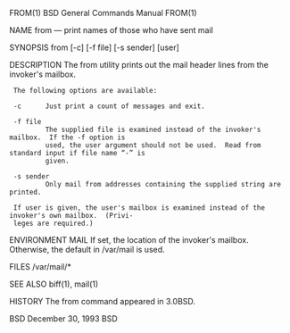 FROM(1)                               BSD General Commands Manual                              FROM(1)

NAME
     from — print names of those who have sent mail

SYNOPSIS
     from [-c] [-f file] [-s sender] [user]

DESCRIPTION
     The from utility prints out the mail header lines from the invoker's mailbox.

     The following options are available:

     -c      Just print a count of messages and exit.

     -f file
             The supplied file is examined instead of the invoker's mailbox.  If the -f option is
             used, the user argument should not be used.  Read from standard input if file name “-” is
             given.

     -s sender
             Only mail from addresses containing the supplied string are printed.

     If user is given, the user's mailbox is examined instead of the invoker's own mailbox.  (Privi‐
     leges are required.)

ENVIRONMENT
     MAIL    If set, the location of the invoker's mailbox.  Otherwise, the default in /var/mail is
             used.

FILES
     /var/mail/*

SEE ALSO
     biff(1), mail(1)

HISTORY
     The from command appeared in 3.0BSD.

BSD                                        December 30, 1993                                       BSD
